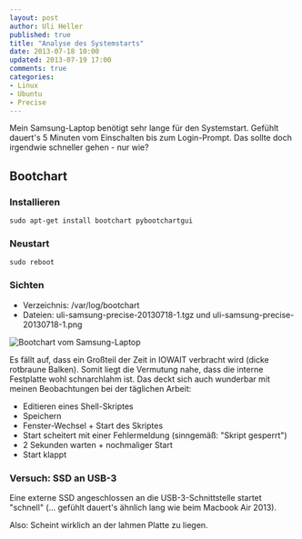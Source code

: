 ```yaml
---
layout: post
author: Uli Heller
published: true
title: "Analyse des Systemstarts"
date: 2013-07-18 10:00
updated: 2013-07-19 17:00
comments: true
categories:
- Linux
- Ubuntu
- Precise
---
```


Mein Samsung-Laptop benötigt sehr lange für den Systemstart.
Gefühlt dauert's 5 Minuten vom Einschalten bis zum Login-Prompt.
Das sollte doch irgendwie schneller gehen - nur wie?

<!-- more -->

## Bootchart

### Installieren

```
sudo apt-get install bootchart pybootchartgui
```

### Neustart

```
sudo reboot
```

### Sichten

* Verzeichnis: /var/log/bootchart
* Dateien: uli-samsung-precise-20130718-1.tgz und uli-samsung-precise-20130718-1.png

![Bootchart vom Samsung-Laptop](/images/bootchart/uli-samsung-precise-20130718-1.png)

Es fällt auf, dass ein Großteil der Zeit in IOWAIT verbracht wird (dicke rotbraune Balken). Somit liegt die Vermutung nahe, dass die interne Festplatte wohl schnarchlahm ist. Das deckt sich auch wunderbar mit meinen Beobachtungen bei der täglichen Arbeit:

* Editieren eines Shell-Skriptes
* Speichern
* Fenster-Wechsel + Start des Skriptes
* Start scheitert mit einer Fehlermeldung (sinngemäß: "Skript gesperrt")
* 2 Sekunden warten + nochmaliger Start
* Start klappt

### Versuch: SSD an USB-3

Eine externe SSD angeschlossen an die USB-3-Schnittstelle startet "schnell" (... gefühlt dauert's ähnlich lang wie beim Macbook Air 2013).

Also: Scheint wirklich an der lahmen Platte zu liegen.
